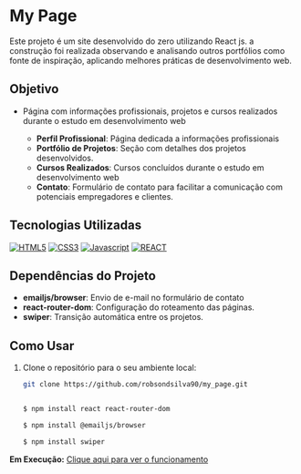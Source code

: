 # My Page

 Este projeto é um site desenvolvido do zero utilizando React js. a construção foi realizada observando e analisando outros portfólios como fonte de inspiração, aplicando melhores práticas de desenvolvimento web.

## Objetivo

- Página com informações profissionais, projetos e cursos realizados durante o estudo em desenvolvimento web

  - **Perfil Profissional**: Página dedicada a informações profissionais
  - **Portfólio de Projetos**: Seção com detalhes dos projetos desenvolvidos.
  - **Cursos Realizados**: Cursos concluídos durante o estudo em desenvolvimento web
  - **Contato**: Formulário de contato para facilitar a comunicação com potenciais empregadores e clientes.

## Tecnologias Utilizadas

[![HTML5](https://img.shields.io/badge/HTML5-E34F26?style=for-the-badge&logo=html5&logoColor=white)](#)
[![CSS3](https://img.shields.io/badge/CSS3-1572B6?style=for-the-badge&logo=css3&logoColor=white)](#)
[![Javascript](https://img.shields.io/badge/JavaScript-F7DF1E?style=for-the-badge&logo=javascript&logoColor=black)](#)
[![REACT](https://img.shields.io/badge/React-20232A?style=for-the-badge&logo=react&logoColor=61DAFB)](#)

## Dependências do Projeto

  - **emailjs/browser**: Envio de e-mail no formulário de contato
  - **react-router-dom**: Configuração do roteamento das páginas.
  - **swiper**: Transição automática entre os projetos.

## Como Usar

1. Clone o repositório para o seu ambiente local:

   ```bash
   git clone https://github.com/robsondsilva90/my_page.git

   
   $ npm install react react-router-dom

   $ npm install @emailjs/browser

   $ npm install swiper


  **Em Execução:**
  [Clique aqui para ver o funcionamento](https://robsondsilva90.github.io/my_page/)
